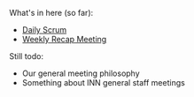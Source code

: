 What's in here (so far):
-  [Daily Scrum](scrum.md)
-  [Weekly Recap Meeting](weekly-recap.md)

Still todo:
-  Our general meeting philosophy
-  Something about INN general staff meetings